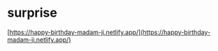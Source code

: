 # surprise

[https://happy-birthday-madam-ji.netlify.app/](https://happy-birthday-madam-ji.netlify.app/)
